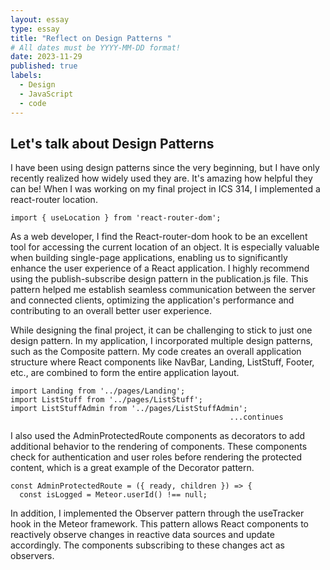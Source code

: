 ```yaml
---
layout: essay
type: essay
title: "Reflect on Design Patterns "
# All dates must be YYYY-MM-DD format!
date: 2023-11-29
published: true
labels:
  - Design
  - JavaScript
  - code
---
```




## Let's talk about Design Patterns

I have been using design patterns since the very beginning, but I have only recently realized how widely used they are. It's amazing how helpful they can be! When I was working on my final project in ICS 314, I implemented a react-router location.

```
import { useLocation } from 'react-router-dom';
```
As a web developer, I find the React-router-dom hook to be an excellent tool for accessing the current location of an object. It is especially valuable when building single-page applications, enabling us to significantly enhance the user experience of a React application. I highly recommend using the publish-subscribe design pattern in the publication.js file. This pattern helped me establish seamless communication between the server and connected clients, optimizing the application's performance and contributing to an overall better user experience.

While designing the final project, it can be challenging to stick to just one design pattern. In my application, I incorporated multiple design patterns, such as the Composite pattern. My code creates an overall application structure where React components like NavBar, Landing, ListStuff, Footer, etc., are combined to form the entire application layout.

```
import Landing from '../pages/Landing';
import ListStuff from '../pages/ListStuff';
import ListStuffAdmin from '../pages/ListStuffAdmin';
                                                 ...continues
```

I also used the AdminProtectedRoute components as decorators to add additional behavior to the rendering of components. These components check for authentication and user roles before rendering the protected content, which is a great example of the Decorator pattern.
```
const AdminProtectedRoute = ({ ready, children }) => {
  const isLogged = Meteor.userId() !== null;
```
In addition, I implemented the Observer pattern through the useTracker hook in the Meteor framework. This pattern allows React components to reactively observe changes in reactive data sources and update accordingly. The components subscribing to these changes act as observers.

